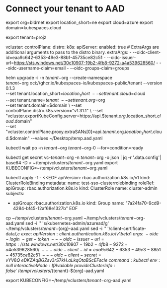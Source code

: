 # Connect your tenant to AAD

export org=bldrnet
export location_short=ne
export cloud=azure
export domain=kubespaces.cloud

export tenant=projz

vcluster:
  controlPlane:
    distro:
      k8s:
        apiServer:
          enabled: true
          # ExtraArgs are additional arguments to pass to the distro binary.
          extraArgs:
          - --oidc-client-id=eaa9c642-6353-49e3-88b1-45735ce82c51
          - --oidc-issuer-url=https://sts.windows.net/30c10907-19b2-4fb8-9272-a4a539628560/
          - --oidc-username-claim=email
          - --oidc-groups-claim=groups

helm upgrade -i -n $tenant-$org --create-namespace \
$tenant-$org oci://ghcr.io/kubespaces-io/kubespaces-public/tenant --version 0.1.3 \
--set tenant.location_short=$location_short \
--set tenant.cloud=$cloud \
--set tenant.name=$tenant \
--set tenant.org=$org \
--set tenant.domain=$domain \
--set controlPlane.distro.k8s.version="v1.31.1" \
--set "vcluster.exportKubeConfig.server=https://api.$tenant.$org.$location_short.$cloud.$domain" \
--set "vcluster.controlPlane.proxy.extraSANs[0]=api.$tenant.$org.$location_short.$cloud.$domain" --values ~/Desktop/temp.aad.yaml

kubectl wait po -n $tenant-$org $tenant-$org-0 --for=condition=ready

kubectl get secret vc-$tenant-$org -n $tenant-$org -o json | jq -r '.data.config'| base64 -D > ~/temp/vclusters/$tenant-$org.yaml
export KUBECONFIG=~/temp/vclusters/$tenant-$org.yaml

kubectl apply -f - <<EOF
apiVersion: rbac.authorization.k8s.io/v1
kind: ClusterRoleBinding
metadata:
  name: test-sso-clusterrolebinding
roleRef:
  apiGroup: rbac.authorization.k8s.io
  kind: ClusterRole
  name: cluster-admin
subjects:
- apiGroup: rbac.authorization.k8s.io
  kind: Group
  name: "7a24fa70-9cd9-4284-bf45-12af68e1327b"
EOF


cp ~/temp/vclusters/$tenant-$org.yaml ~/temp/vclusters/$tenant-$org-aad.yaml
sed -i '' 's/kubernetes-admin/azuread/g' ~/temp/vclusters/${tenant}-${org}-aad.yaml
sed -i '' '/client-certificate-data/,$c\
    exec:\
      apiVersion: client.authentication.k8s.io/v1beta1\
      args:\
      - oidc-login\
      - get-token\
      - --oidc-issuer-url=https://sts.windows.net/30c10907-19b2-4fb8-9272-a4a539628560/\
      - --oidc-client-id=eaa9c642-6353-49e3-88b1-45735ce82c51\
      - --oidc-client-secret=vYV8Q~eDKZAqBGZsv3rS7kH.aLkqOtaBScEFscle\
      command: kubectl\
      env: null\
      interactiveMode: IfAvailable\
      provideClusterInfo: false'  ~/temp/vclusters/${tenant}-${org}-aad.yaml

export KUBECONFIG=~/temp/vclusters/$tenant-$org-aad.yaml

